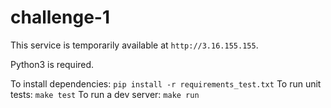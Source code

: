 # challenge-1

This service is temporarily available at `http://3.16.155.155`.

Python3 is required.

To install dependencies: `pip install -r requirements_test.txt`
To run unit tests: `make test`
To run a dev server: `make run`
